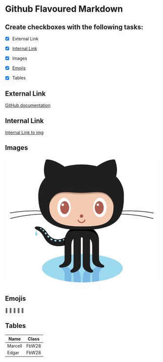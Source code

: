 # Github Flavoured Markdown

## Create checkboxes with the following tasks:

* [x] External Link

* [x] [Internal Link](#Internal-Link)

* [x] Images

* [x] [Emojis](#Emojis)

* [x] Tables

## External Link
[GitHub documentation](https://help.github.com/en)

## Internal Link
[Internal Link to img](/images)

## Images
![Logo](/images/logo.png)

## Emojis

 🦊  🐝 🦋 🐇 🐼


## Tables
 Name | Class
 -----|------
 Marcell | FbW28
 Edgar | FbW28

